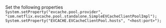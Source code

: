 Set the following properties
`            System.setProperty("evcache.pool.provider", "com.netflix.evcache.pool.standalone.SimpleEVCacheClientPoolImpl");
            System.setProperty("EVCACHE.EVCacheClientPool.hosts", "<host:port>");
`